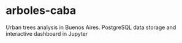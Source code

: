 # arboles-caba
Urban trees analysis in Buenos Aires. PostgreSQL data storage and interactive dashboard in Jupyter
